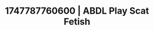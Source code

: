 ---
categories:
- Tradwife
- Erotic AI content
- Obedience kink
- Real amateur
- Giantess fetish
image: /assets/images/1747787760600.jpg
layout: post
seo:
  description: Featured content with exclusive ABDL Play, Scat Fetish. HD images available.
  keywords: ABDL Play, Scat Fetish
  og_image: /assets/images/1747787760600.jpg
  schema_type: VisualArtwork
tags:
- ABDL Play
- Scat Fetish
- '#1747787760600'
title: 1747787760600 | ABDL Play Scat Fetish
---